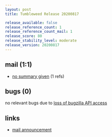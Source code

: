 ```yaml
---
layout: post
title: Tumbleweed Release 20200817

release_available: false
release_reference_count: 1
release_reference_count_mail: 1
release_score: 80
release_stability_level: moderate
release_version: 20200817
---
```


## mail (1:1)

- [no summary given](https://github.com/boombatower/tumbleweed-review/issues/10) (1 refs)

## bugs (0)

<!--more-->

no relevant bugs due to [loss of bugzilla API access](https://bugzilla.opensuse.org/show_bug.cgi?id=1157722)



## links

- [mail announcement](https://github.com/boombatower/tumbleweed-review/issues/10)
